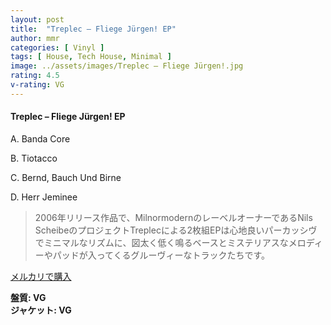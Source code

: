 ```yaml
---
layout: post
title:  "Treplec – Fliege Jürgen! EP"
author: mmr
categories: [ Vinyl ]
tags: [ House, Tech House, Minimal ]
image: ../assets/images/Treplec – Fliege Jürgen!.jpg
rating: 4.5
v-rating: VG
---
```


#### Treplec – Fliege Jürgen! EP


A. Banda Core


B. Tiotacco


C. Bernd, Bauch Und Birne


D. Herr Jeminee


> 2006年リリース作品で、MilnormodernのレーベルオーナーであるNils ScheibeのプロジェクトTreplecによる2枚組EPは心地良いパーカッシヴでミニマルなリズムに、図太く低く鳴るベースとミステリアスなメロディーやパッドが入ってくるグルーヴィーなトラックたちです。


[メルカリで購入](https://jp.mercari.com/item/m10439786369)


<div class="mt-4 mb-4 d-flex align-items-center">
<strong class="mr-1">盤質: VG</strong>
</div>
<div class="mt-4 mb-4 d-flex align-items-center">
<strong class="mr-1">ジャケット: VG</strong>
</div>
